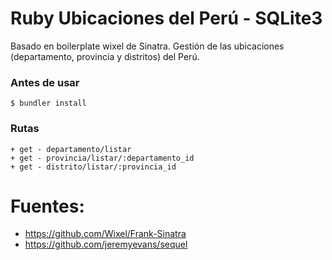 # Ruby Ubicaciones del Perú - SQLite3

Basado en boilerplate wixel de Sinatra. Gestión de las ubicaciones (departamento, provincia y distritos) del Perú.

### Antes de usar

	$ bundler install

### Rutas

	+ get - departamento/listar
	+ get - provincia/listar/:departamento_id
	+ get - distrito/listar/:provincia_id

# Fuentes:

+	https://github.com/Wixel/Frank-Sinatra
+ https://github.com/jeremyevans/sequel